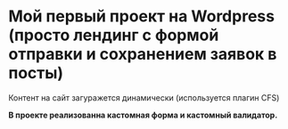 # Мой первый проект на Wordpress (просто лендинг с формой отправки и сохранением заявок в посты)
Контент на сайт загуражется динамически (используется плагин CFS)

**В проекте реализованна кастомная форма и кастомный валидатор.**
